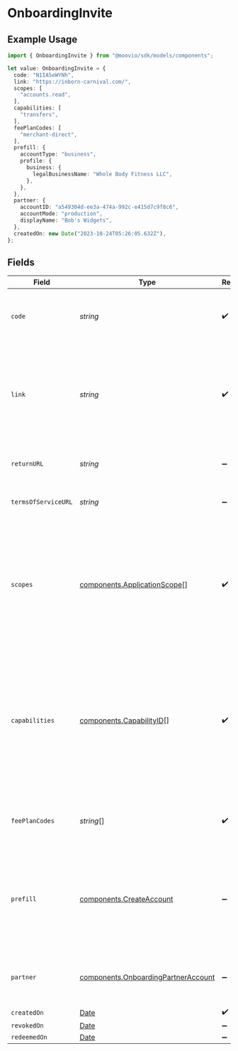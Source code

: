 # OnboardingInvite

## Example Usage

```typescript
import { OnboardingInvite } from "@moovio/sdk/models/components";

let value: OnboardingInvite = {
  code: "N1IA5eWYNh",
  link: "https://inborn-carnival.com/",
  scopes: [
    "accounts.read",
  ],
  capabilities: [
    "transfers",
  ],
  feePlanCodes: [
    "merchant-direct",
  ],
  prefill: {
    accountType: "business",
    profile: {
      business: {
        legalBusinessName: "Whole Body Fitness LLC",
      },
    },
  },
  partner: {
    accountID: "a549304d-ee3a-474a-992c-e415d7c9f8c6",
    accountMode: "production",
    displayName: "Bob's Widgets",
  },
  createdOn: new Date("2023-10-24T05:26:05.632Z"),
};
```

## Fields

| Field                                                                                                                                                                                                                  | Type                                                                                                                                                                                                                   | Required                                                                                                                                                                                                               | Description                                                                                                                                                                                                            | Example                                                                                                                                                                                                                |
| ---------------------------------------------------------------------------------------------------------------------------------------------------------------------------------------------------------------------- | ---------------------------------------------------------------------------------------------------------------------------------------------------------------------------------------------------------------------- | ---------------------------------------------------------------------------------------------------------------------------------------------------------------------------------------------------------------------- | ---------------------------------------------------------------------------------------------------------------------------------------------------------------------------------------------------------------------- | ---------------------------------------------------------------------------------------------------------------------------------------------------------------------------------------------------------------------- |
| `code`                                                                                                                                                                                                                 | *string*                                                                                                                                                                                                               | :heavy_check_mark:                                                                                                                                                                                                     | A unique code that identifies an onboarding invite.                                                                                                                                                                    | N1IA5eWYNh                                                                                                                                                                                                             |
| `link`                                                                                                                                                                                                                 | *string*                                                                                                                                                                                                               | :heavy_check_mark:                                                                                                                                                                                                     | A unique URL, including the invite code, that the recipient can follow to redeem the invitation.                                                                                                                       |                                                                                                                                                                                                                        |
| `returnURL`                                                                                                                                                                                                            | *string*                                                                                                                                                                                                               | :heavy_minus_sign:                                                                                                                                                                                                     | The scopes requested by the inviter.                                                                                                                                                                                   |                                                                                                                                                                                                                        |
| `termsOfServiceURL`                                                                                                                                                                                                    | *string*                                                                                                                                                                                                               | :heavy_minus_sign:                                                                                                                                                                                                     | The terms of service URL set by the inviter.                                                                                                                                                                           |                                                                                                                                                                                                                        |
| `scopes`                                                                                                                                                                                                               | [components.ApplicationScope](../../models/components/applicationscope.md)[]                                                                                                                                           | :heavy_check_mark:                                                                                                                                                                                                     | List of [scopes](https://docs.moov.io/api/authentication/scopes/) you request to use on this<br/>account. These values are used to determine what can be done with the account onboarded.                              | [<br/>"accounts.read"<br/>]                                                                                                                                                                                            |
| `capabilities`                                                                                                                                                                                                         | [components.CapabilityID](../../models/components/capabilityid.md)[]                                                                                                                                                   | :heavy_check_mark:                                                                                                                                                                                                     |   List of [capabilities](https://docs.moov.io/guides/accounts/capabilities/) you intend to request for this<br/>  account. These values are used to determine what information to collect from the user during onboarding. | [<br/>"transfers"<br/>]                                                                                                                                                                                                |
| `feePlanCodes`                                                                                                                                                                                                         | *string*[]                                                                                                                                                                                                             | :heavy_check_mark:                                                                                                                                                                                                     | List of fee plan codes to assign the account created by the invitee.                                                                                                                                                   | [<br/>"merchant-direct"<br/>]                                                                                                                                                                                          |
| `prefill`                                                                                                                                                                                                              | [components.CreateAccount](../../models/components/createaccount.md)                                                                                                                                                   | :heavy_minus_sign:                                                                                                                                                                                                     | N/A                                                                                                                                                                                                                    | {<br/>"accountType": "business",<br/>"profile": {<br/>"business": {<br/>"legalBusinessName": "Whole Body Fitness LLC"<br/>}<br/>}<br/>}                                                                                |
| `partner`                                                                                                                                                                                                              | [components.OnboardingPartnerAccount](../../models/components/onboardingpartneraccount.md)                                                                                                                             | :heavy_minus_sign:                                                                                                                                                                                                     | The account that created the onboarding invite.                                                                                                                                                                        |                                                                                                                                                                                                                        |
| `createdOn`                                                                                                                                                                                                            | [Date](https://developer.mozilla.org/en-US/docs/Web/JavaScript/Reference/Global_Objects/Date)                                                                                                                          | :heavy_check_mark:                                                                                                                                                                                                     | N/A                                                                                                                                                                                                                    |                                                                                                                                                                                                                        |
| `revokedOn`                                                                                                                                                                                                            | [Date](https://developer.mozilla.org/en-US/docs/Web/JavaScript/Reference/Global_Objects/Date)                                                                                                                          | :heavy_minus_sign:                                                                                                                                                                                                     | N/A                                                                                                                                                                                                                    |                                                                                                                                                                                                                        |
| `redeemedOn`                                                                                                                                                                                                           | [Date](https://developer.mozilla.org/en-US/docs/Web/JavaScript/Reference/Global_Objects/Date)                                                                                                                          | :heavy_minus_sign:                                                                                                                                                                                                     | N/A                                                                                                                                                                                                                    |                                                                                                                                                                                                                        |
